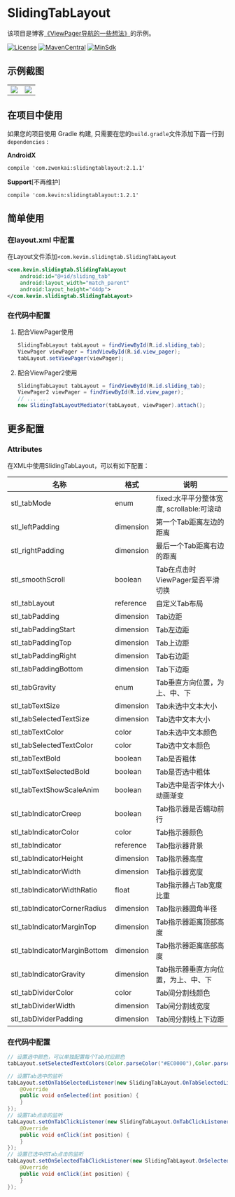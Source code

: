 # SlidingTabLayout

该项目是博客[《ViewPager导航的一些想法》](https://blog.csdn.net/xuehuayous/article/details/83178601)的示例。

[![License](https://img.shields.io/badge/License%20-Apache%202-337ab7.svg?style=flat-square)](https://www.apache.org/licenses/LICENSE-2.0)
[![MavenCentral](https://img.shields.io/badge/%20MavenCentral%20-2.1.1-5bc0de.svg?style=flat-square)](https://repo1.maven.org/maven2/com/zwenkai/slidingtablayout)
[![MinSdk](https://img.shields.io/badge/%20MinSdk%20-%2014%2B%20-f0ad4e.svg?style=flat-square)](https://android-arsenal.com/api?level=14)

## 示例截图

<div>
  <table>
    <tr>
      <td>
        <img src="https://raw.githubusercontent.com/xuehuayous/SlidingTabLayout/master/sample/art/sample1.gif" />
      </td>
      <td>
        <img src="https://raw.githubusercontent.com/xuehuayous/SlidingTabLayout/master/sample/art/sample2.gif" />
      </td>
    </tr>
  </table>
</div>

## 在项目中使用

如果您的项目使用 Gradle 构建, 只需要在您的`build.gradle`文件添加下面一行到 `dependencies` :

**AndroidX**

```
compile 'com.zwenkai:slidingtablayout:2.1.1'
```

**Support**[不再维护]

```
compile 'com.kevin:slidingtablayout:1.2.1'
```

## 简单使用

### 在layout.xml 中配置

在Layout文件添加`<com.kevin.slidingtab.SlidingTabLayout`

```XML
<com.kevin.slidingtab.SlidingTabLayout
    android:id="@+id/sliding_tab"
    android:layout_width="match_parent"
    android:layout_height="44dp">
</com.kevin.slidingtab.SlidingTabLayout>
```
### 在代码中配置

1. 配合ViewPager使用

    ```Java
    SlidingTabLayout tabLayout = findViewById(R.id.sliding_tab);
    ViewPager viewPager = findViewById(R.id.view_pager);
    tabLayout.setViewPager(viewPager);
    ```

2. 配合ViewPager2使用

    ```Java
    SlidingTabLayout tabLayout = findViewById(R.id.sliding_tab);
    ViewPager2 viewPager = findViewById(R.id.view_pager);
    // ... ...
    new SlidingTabLayoutMediator(tabLayout, viewPager).attach();
    ```

## 更多配置

### Attributes

在XML中使用SlidingTabLayout，可以有如下配置：

名称 | 格式 |  说明
-|-|-
stl_tabMode | enum | fixed:水平平分整体宽度, scrollable:可滚动 |
stl_leftPadding | dimension | 第一个Tab距离左边的距离 |
stl_rightPadding | dimension | 最后一个Tab距离右边的距离 |
stl_smoothScroll | boolean | Tab在点击时ViewPager是否平滑切换 |
stl_tabLayout | reference | 自定义Tab布局 |
stl_tabPadding | dimension | Tab边距 |
stl_tabPaddingStart | dimension | Tab左边距 |
stl_tabPaddingTop | dimension | Tab上边距 |
stl_tabPaddingRight | dimension | Tab右边距 |
stl_tabPaddingBottom | dimension | Tab下边距 |
stl_tabGravity | enum | Tab垂直方向位置，为上、中、下 |
stl_tabTextSize | dimension | Tab未选中文本大小 |
stl_tabSelectedTextSize | dimension | Tab选中文本大小 |
stl_tabTextColor | color | Tab未选中文本颜色 |
stl_tabSelectedTextColor | color | Tab选中文本颜色 |
stl_tabTextBold | boolean | Tab是否粗体 |
stl_tabTextSelectedBold | boolean | Tab是否选中粗体 |
stl_tabTextShowScaleAnim | boolean | Tab选中是否字体大小动画渐变 |
stl_tabIndicatorCreep | boolean | Tab指示器是否蠕动前行 |
stl_tabIndicatorColor | color | Tab指示器颜色 |
stl_tabIndicator | reference | Tab指示器背景 |
stl_tabIndicatorHeight | dimension | Tab指示器高度 |
stl_tabIndicatorWidth | dimension | Tab指示器宽度 |
stl_tabIndicatorWidthRatio | float | Tab指示器占Tab宽度比重 |
stl_tabIndicatorCornerRadius | dimension | Tab指示器圆角半径 |
stl_tabIndicatorMarginTop | dimension | Tab指示器距离顶部高度 |
stl_tabIndicatorMarginBottom | dimension | Tab指示器距离底部高度 |
stl_tabIndicatorGravity | dimension | Tab指示器垂直方向位置，为上、中、下 |
stl_tabDividerColor | color | Tab间分割线颜色 |
stl_tabDividerWidth | dimension | Tab间分割线宽度 |
stl_tabDividerPadding | dimension | Tab间分割线上下边距 |

### 在代码中配置

```java
// 设置选中颜色，可以单独配置每个Tab对应颜色
tabLayout.setSelectedTextColors(Color.parseColor("#EC0000"),Color.parseColor("#EC0000"));

// 设置Tab选中的监听
tabLayout.setOnTabSelectedListener(new SlidingTabLayout.OnTabSelectedListener() {
    @Override
    public void onSelected(int position) {
    }
});
// 设置Tab点击的监听
tabLayout.setOnTabClickListener(new SlidingTabLayout.OnTabClickListener() {
    @Override
    public void onClick(int position) {
    }
});
// 设置已选中的Tab点击的监听
tabLayout.setOnSelectedTabClickListener(new SlidingTabLayout.OnSelectedTabClickListener() {
    @Override
    public void onClick(int position) {
    }
});
```
